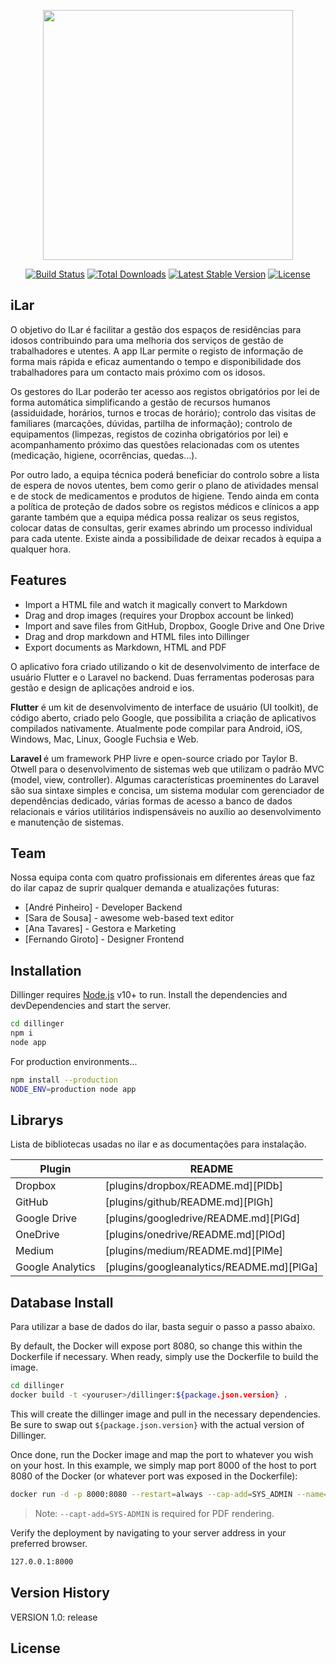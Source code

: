 <p align="center"><a href="https://laravel.com" target="_blank"><img src="https://www.opencodez.com/wp-content/uploads/2020/01/Google-flutter-logo.png" width="400"></a></p>

<p align="center">
<a href="h#"><img src="https://travis-ci.org/laravel/framework.svg" alt="Build Status"></a>
<a href="#"><img src="https://poser.pugx.org/laravel/framework/d/total.svg" alt="Total Downloads"></a>
<a href="#"><img src="https://poser.pugx.org/laravel/framework/v/stable.svg" alt="Latest Stable Version"></a>
<a href="#"><img src="https://poser.pugx.org/laravel/framework/license.svg" alt="License"></a>
</p>

## iLar
O objetivo do ILar é facilitar a gestão dos espaços de residências para idosos contribuindo para uma melhoria dos serviços de gestão de trabalhadores e utentes. A app ILar permite o registo de informação de forma mais rápida e eficaz aumentando o tempo e disponibilidade dos trabalhadores para um contacto mais próximo com os idosos.

Os gestores do ILar poderão ter acesso aos registos obrigatórios por lei de forma automática simplificando a gestão de recursos humanos (assiduidade, horários, turnos e trocas de horário); controlo das visitas de familiares (marcações, dúvidas, partilha de informação); controlo de equipamentos (limpezas, registos de cozinha obrigatórios por lei) e acompanhamento próximo das questões relacionadas com os utentes (medicação, higiene, ocorrências, quedas…).

Por outro lado, a equipa técnica poderá beneficiar do controlo sobre a lista de espera de novos utentes, bem como gerir o plano de atividades mensal e de stock de medicamentos e produtos de higiene. Tendo ainda em conta a política de proteção de dados sobre os registos médicos e clínicos a app garante também que a equipa médica possa realizar os seus registos, colocar datas de consultas, gerir exames abrindo um processo individual para cada utente. Existe ainda a possibilidade de deixar recados à equipa a qualquer hora.


## Features

- Import a HTML file and watch it magically convert to Markdown
- Drag and drop images (requires your Dropbox account be linked)
- Import and save files from GitHub, Dropbox, Google Drive and One Drive
- Drag and drop markdown and HTML files into Dillinger
- Export documents as Markdown, HTML and PDF

O aplicativo fora criado utilizando o kit de desenvolvimento de interface de usuário Flutter e o Laravel no backend. Duas ferramentas poderosas para gestão e design de aplicações android e ios.

<strong>Flutter</strong> é um kit de desenvolvimento de interface de usuário (UI toolkit), de código aberto, criado pelo Google, que possibilita a criação de aplicativos compilados nativamente. Atualmente pode compilar para Android, iOS, Windows, Mac, Linux, Google Fuchsia e Web.

<strong>Laravel </strong>é um framework PHP livre e open-source criado por Taylor B. Otwell para o desenvolvimento de sistemas web que utilizam o padrão MVC (model, view, controller). Algumas características proeminentes do Laravel são sua sintaxe simples e concisa, um sistema modular com gerenciador de dependências dedicado, várias formas de acesso a banco de dados relacionais e vários utilitários indispensáveis no auxílio ao desenvolvimento e manutenção de sistemas.  

## Team

Nossa equipa conta com quatro profissionais em diferentes áreas que faz do ilar capaz de suprir qualquer demanda e atualizações futuras:

- [André Pinheiro] - Developer Backend 
- [Sara de Sousa] - awesome web-based text editor
- [Ana Tavares] - Gestora e Marketing
- [Fernando Giroto] - Designer Frontend


## Installation

Dillinger requires [Node.js](https://nodejs.org/) v10+ to run.
Install the dependencies and devDependencies and start the server.

```sh
cd dillinger
npm i
node app
```

For production environments...

```sh
npm install --production
NODE_ENV=production node app
```

## Librarys
Lista de bibliotecas usadas no ilar e as documentações para instalação.

| Plugin | README |
| ------ | ------ |
| Dropbox | [plugins/dropbox/README.md][PlDb] |
| GitHub | [plugins/github/README.md][PlGh] |
| Google Drive | [plugins/googledrive/README.md][PlGd] |
| OneDrive | [plugins/onedrive/README.md][PlOd] |
| Medium | [plugins/medium/README.md][PlMe] |
| Google Analytics | [plugins/googleanalytics/README.md][PlGa] |

## Database Install

Para utilizar a base de dados do ilar, basta seguir o passo a passo abaixo.

By default, the Docker will expose port 8080, so change this within the
Dockerfile if necessary. When ready, simply use the Dockerfile to
build the image.

```sh
cd dillinger
docker build -t <youruser>/dillinger:${package.json.version} .
```

This will create the dillinger image and pull in the necessary dependencies.
Be sure to swap out `${package.json.version}` with the actual
version of Dillinger.

Once done, run the Docker image and map the port to whatever you wish on
your host. In this example, we simply map port 8000 of the host to
port 8080 of the Docker (or whatever port was exposed in the Dockerfile):

```sh
docker run -d -p 8000:8080 --restart=always --cap-add=SYS_ADMIN --name=dillinger <youruser>/dillinger:${package.json.version}
```

> Note: `--capt-add=SYS-ADMIN` is required for PDF rendering.

Verify the deployment by navigating to your server address in
your preferred browser.

```sh
127.0.0.1:8000
```

## Version History

VERSION 1.0: release

## License



